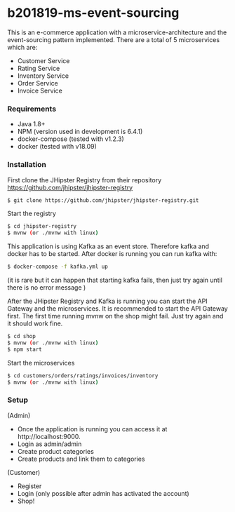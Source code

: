 # b201819-ms-event-sourcing

This is an e-commerce application with a microservice-architecture and the event-sourcing pattern implemented.
There are a total of 5 microservices which are: 

  - Customer Service
  - Rating Service
  - Inventory Service
  - Order Service
  - Invoice Service

### Requirements
 - Java 1.8+
 - NPM (version used in development is 6.4.1)
 - docker-compose (tested with v1.2.3)
 - docker (tested with v18.09)
 
### Installation

First clone the JHipster Registry from their repository https://github.com/jhipster/jhipster-registry
```sh
$ git clone https://github.com/jhipster/jhipster-registry.git
```

Start the registry
```sh
$ cd jhipster-registry
$ mvnw (or ./mvnw with linux)
```
This application is using Kafka as an event store. Therefore kafka and docker has to be started. After docker is running you can run kafka with:
```sh
$ docker-compose -f kafka.yml up
```
(it is rare but it can happen that starting kafka fails, then just try again until there is no error message )

After the JHipster Registry and Kafka is running you can start the API Gateway and the microservices. It is recommended to start the API Gateway first. The first time running mvnw on the shop might fail. Just try again and it should work fine.
```sh
$ cd shop
$ mvnw (or ./mvnw with linux)
$ npm start
```

Start the microservices
```sh
$ cd customers/orders/ratings/invoices/inventory
$ mvnw (or ./mvnw with linux)
```

### Setup
(Admin)
 - Once the application is running you can access it at http://localhost:9000.
 - Login as admin/admin
 - Create product categories
 - Create products and link them to categories
 
(Customer)
- Register
- Login (only possible after admin has activated the account)
- Shop!


